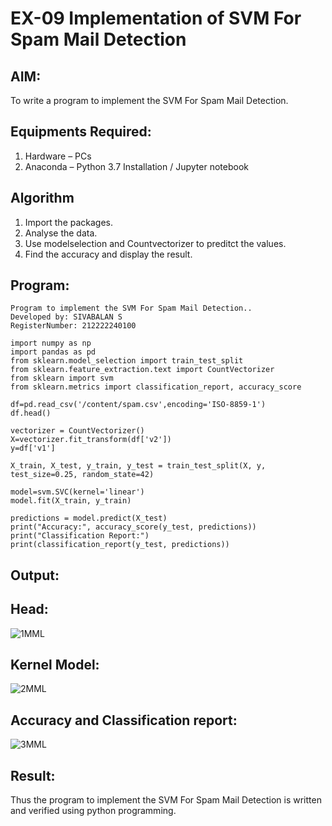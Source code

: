 # EX-09 Implementation of SVM For Spam Mail Detection

## AIM:
To write a program to implement the SVM For Spam Mail Detection.

## Equipments Required:
1. Hardware – PCs
2. Anaconda – Python 3.7 Installation / Jupyter notebook

## Algorithm
1. Import the packages.
2. Analyse the data.
3. Use modelselection and Countvectorizer to preditct the values.
4. Find the accuracy and display the result.

## Program:
```
Program to implement the SVM For Spam Mail Detection..
Developed by: SIVABALAN S
RegisterNumber: 212222240100
```
```
import numpy as np
import pandas as pd
from sklearn.model_selection import train_test_split
from sklearn.feature_extraction.text import CountVectorizer
from sklearn import svm
from sklearn.metrics import classification_report, accuracy_score

df=pd.read_csv('/content/spam.csv',encoding='ISO-8859-1')
df.head()

vectorizer = CountVectorizer()
X=vectorizer.fit_transform(df['v2'])
y=df['v1']

X_train, X_test, y_train, y_test = train_test_split(X, y, test_size=0.25, random_state=42)

model=svm.SVC(kernel='linear')
model.fit(X_train, y_train)

predictions = model.predict(X_test)
print("Accuracy:", accuracy_score(y_test, predictions))
print("Classification Report:")
print(classification_report(y_test, predictions))
```
## Output:
## Head:
![1MML](https://github.com/deepikasrinivasans/Implementation-of-SVM-For-Spam-Mail-Detection/assets/119393935/666a2fbe-b1e9-4389-bf89-a54ee4fe1de3)
## Kernel Model:
![2MML](https://github.com/deepikasrinivasans/Implementation-of-SVM-For-Spam-Mail-Detection/assets/119393935/72448a19-ec6f-425c-8f14-34d4125032e1)
## Accuracy and Classification report:
![3MML](https://github.com/deepikasrinivasans/Implementation-of-SVM-For-Spam-Mail-Detection/assets/119393935/5894ab20-ef10-45ee-91f1-f099cb3733da)

## Result:
Thus the program to implement the SVM For Spam Mail Detection is written and verified using python programming.
